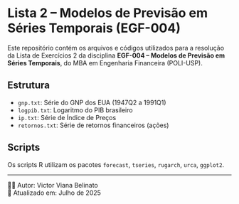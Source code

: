 # Lista 2 – Modelos de Previsão em Séries Temporais (EGF-004)

Este repositório contém os arquivos e códigos utilizados para a resolução da Lista de Exercícios 2 da disciplina **EGF-004 – Modelos de Previsão em Séries Temporais**, do MBA em Engenharia Financeira (POLI-USP).

## Estrutura

- `gnp.txt`: Série do GNP dos EUA (1947Q2 a 1991Q1)
- `logpib.txt`: Logaritmo do PIB brasileiro
- `ip.txt`: Série de Índice de Preços
- `retornos.txt`: Série de retornos financeiros (ações)

## Scripts

Os scripts R utilizam os pacotes `forecast`, `tseries`, `rugarch`, `urca`, `ggplot2`.

---

🧑‍💻 Autor: Victor Viana Belinato  
📅 Atualizado em: Julho de 2025
